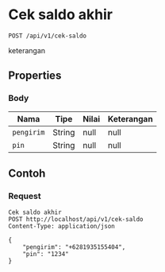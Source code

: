 # Cek saldo akhir
```http
POST /api/v1/cek-saldo
```
keterangan
## Properties
### Body
Nama | Tipe | Nilai | Keterangan
--- | --- | --- | ---
<code>pengirim</code> | String | null | null
<code>pin</code> | String | null | null

## Contoh

### Request
```http
Cek saldo akhir
POST http://localhost/api/v1/cek-saldo
Content-Type: application/json

{
    "pengirim": "+6281935155404",
    "pin": "1234"
}
```
